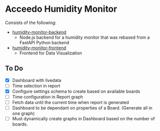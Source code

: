 # Acceedo Humidity Monitor
Consists of the following:
- [humidity-monitor-backend](humidity-monitor-backend/README.md)
  - Node.js backend for a humidity monitor that was rebased from a FastAPI Python backend
- [humidity-monitor-frontend](humidity-monitor-frontend/README.md)
  - Frontend for Data Visualization

## To Do
- [x] Dashboard with livedata
- [ ] Time selection in report
- [x] Configure settings schema to create based on available boards
- [ ] Time configuration in Report graph
- [ ] Fetch data until the current time when report is generated
- [ ] Dashboard to be dependant on properties of a Board. (Generate all in one graph)
- [ ] Must dynamically create graphs in Dashboard based on the number of boards.
